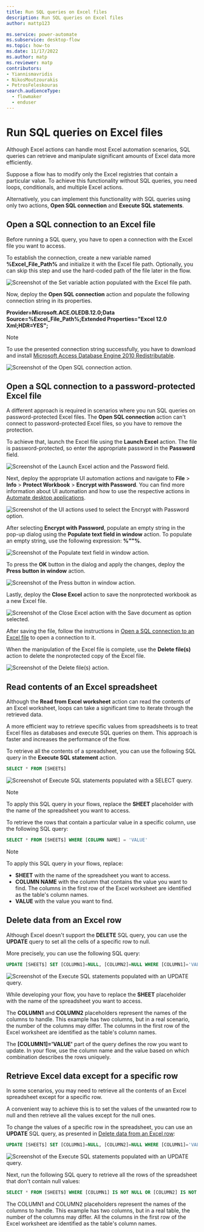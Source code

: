 ```yaml
---
title: Run SQL queries on Excel files
description: Run SQL queries on Excel files
author: mattp123

ms.service: power-automate
ms.subservice: desktop-flow
ms.topic: how-to
ms.date: 11/17/2022
ms.author: matp
ms.reviewer: matp
contributors:
- Yiannismavridis
- NikosMoutzourakis
- PetrosFeleskouras
search.audienceType: 
  - flowmaker
  - enduser
---
```


# Run SQL queries on Excel files

Although Excel actions can handle most Excel automation scenarios, SQL queries can retrieve and manipulate significant amounts of Excel data more efficiently.

Suppose a flow has to modify only the Excel registries that contain a particular value. To achieve this functionality without SQL queries, you need loops, conditionals, and multiple Excel actions.

Alternatively, you can implement this functionality with SQL queries using only two actions, **Open SQL connection** and **Execute SQL statements**.

## Open a SQL connection to an Excel file

Before running a SQL query, you have to open a connection with the Excel file you want to access.

To establish the connection, create a new variable named **%Excel_File_Path%** and initialize it with the Excel file path. Optionally, you can skip this step and use the hard-coded path of the file later in the flow.

![Screenshot of the Set variable action populated with the Excel file path.](media/sql-queries-excel/set-variable-action.png)

Now, deploy the **Open SQL connection** action and populate the following connection string in its properties.

**Provider=Microsoft.ACE.OLEDB.12.0;Data Source=%Excel_File_Path%;Extended Properties="Excel 12.0 Xml;HDR=YES";**

> [!NOTE]
> To use the presented connection string successfully, you have to download and install [Microsoft Access Database Engine 2010 Redistributable](https://www.microsoft.com/download/details.aspx?id=13255).

![Screenshot of the Open SQL connection action.](media/sql-queries-excel/open-sql-connection-action.png)

## Open a SQL connection to a password-protected Excel file

A different approach is required in scenarios where you run SQL queries on password-protected Excel files. The **Open SQL connection** action can't connect to password-protected Excel files, so you have to remove the protection.

To achieve that, launch the Excel file using the **Launch Excel** action. The file is password-protected, so enter the appropriate password in the **Password** field.

![Screenshot of the Launch Excel action and the Password field.](media/sql-queries-excel/launch-excel-action.png)

Next, deploy the appropriate UI automation actions and navigate to **File** > **Info** > **Protect Workbook** > **Encrypt with Password**. You can find more information about UI automation and how to use the respective actions in [Automate desktop applications](../desktop-automation.md).

![Screenshot of the UI actions used to select the Encrypt with Password option.](media/sql-queries-excel/ui-actions.png)

After selecting **Encrypt with Password**, populate an empty string in the pop-up dialog using the **Populate text field in window** action. To populate an empty string, use the following expression: **\%""%**.

![Screenshot of the Populate text field in window action.](media/sql-queries-excel/populate-text-field-action.png)

To press the **OK** button in the dialog and apply the changes, deploy the **Press button in window** action.

![Screenshot of the Press button in window action.](media/sql-queries-excel/press-button-action.png)

Lastly, deploy the **Close Excel** action to save the nonprotected workbook as a new Excel file.

![Screenshot of the Close Excel action with the Save document as option selected.](media/sql-queries-excel/close-excel-action.png)

After saving the file, follow the instructions in [Open a SQL connection to an Excel file](sql-queries-excel.md#open-a-sql-connection-to-an-excel-file) to open a connection to it.

When the manipulation of the Excel file is complete, use the **Delete file(s)** action to delete the nonprotected copy of the Excel file.

![Screenshot of the Delete file(s) action.](media/sql-queries-excel/delete-file-action.png)

## Read contents of an Excel spreadsheet

Although the **Read from Excel worksheet** action can read the contents of an Excel worksheet, loops can take a significant time to iterate through the retrieved data.

A more efficient way to retrieve specific values from spreadsheets is to treat Excel files as databases and execute SQL queries on them. This approach is faster and increases the performance of the flow.

To retrieve all the contents of a spreadsheet, you can use the following SQL query in the **Execute SQL statement** action.

``` SQL
SELECT * FROM [SHEET$]
```

![Screenshot of Execute SQL statements populated with a SELECT query.](media/sql-queries-excel/execute-sql-statement-action.png)

> [!NOTE]
> To apply this SQL query in your flows, replace the **SHEET** placeholder with the name of the spreadsheet you want to access.

To retrieve the rows that contain a particular value in a specific column, use the following SQL query:

``` SQL
SELECT * FROM [SHEET$] WHERE [COLUMN NAME] = 'VALUE'
```

> [!NOTE] 
> To apply this SQL query in your flows, replace:
> - **SHEET** with the name of the spreadsheet you want to access.
> - **COLUMN NAME** with the column that contains the value you want to find. The columns in the first row of the Excel worksheet are identified as the table's column names.
> - **VALUE** with the value you want to find.

## Delete data from an Excel row

Although Excel doesn't support the **DELETE** SQL query, you can use the **UPDATE** query to set all the cells of a specific row to null.

More precisely, you can use the following SQL query:

``` SQL
UPDATE [SHEET$] SET [COLUMN1]=NULL, [COLUMN2]=NULL WHERE [COLUMN1]='VALUE'
```

![Screenshot of the Execute SQL statements populated with an UPDATE query.](media/sql-queries-excel/execute-sql-statement-action-delete.png)

While developing your flow, you have to replace the **SHEET** placeholder with the name of the spreadsheet you want to access.

The **COLUMN1** and **COLUMN2** placeholders represent the names of the columns to handle. This example has two columns, but in a real scenario, the number of the columns may differ. The columns in the first row of the Excel worksheet are identified as the table's column names.

The **\[COLUMN1\]='VALUE'** part of the query defines the row you want to update. In your flow, use the column name and the value based on which combination describes the rows uniquely.

## Retrieve Excel data except for a specific row

In some scenarios, you may need to retrieve all the contents of an Excel spreadsheet except for a specific row.

A convenient way to achieve this is to set the values of the unwanted row to null and then retrieve all the values except for the null ones.

To change the values of a specific row in the spreadsheet, you can use an **UPDATE** SQL query, as presented in [Delete data from an Excel row](sql-queries-excel.md#delete-data-from-an-excel-row):

``` SQL
UPDATE [SHEET$] SET [COLUMN1]=NULL, [COLUMN2]=NULL WHERE [COLUMN1]='VALUE'
```
![Screenshot of the Execute SQL statements populated with an UPDATE query.](media/sql-queries-excel/execute-sql-statement-action-delete.png)

Next, run the following SQL query to retrieve all the rows of the spreadsheet that don't contain null values:

``` SQL
SELECT * FROM [SHEET$] WHERE [COLUMN1] IS NOT NULL OR [COLUMN2] IS NOT NULL
```

The COLUMN1 and COLUMN2 placeholders represent the names of the columns to handle. This example has two columns, but in a real table, the number of the columns may differ. All the columns in the first row of the Excel worksheet are identified as the table's column names. 

